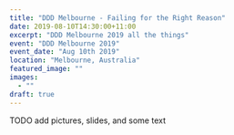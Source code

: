 ```yaml
---
title: "DDD Melbourne - Failing for the Right Reason"
date: 2019-08-10T14:30:00+11:00
excerpt: "DDD Melbourne 2019 all the things"
event: "DDD Melbourne 2019"
event_date: "Aug 10th 2019"
location: "Melbourne, Australia"
featured_image: ""
images:
  - ""
draft: true
---
```


TODO add pictures, slides, and some text

